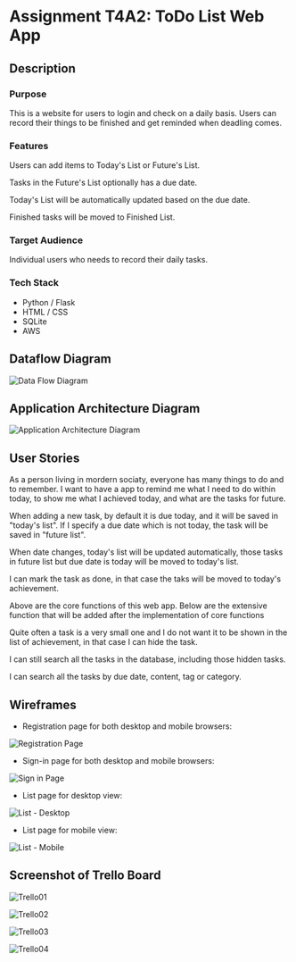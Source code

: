 # Assignment T4A2: ToDo List Web App

## Description

### Purpose

This is a website for users to login and check on a daily basis. Users can record their things to be finished and get reminded when deadling comes.

### Features

Users can add items to Today's List or Future's List.

Tasks in the Future's List optionally has a due date.

Today's List will be automatically updated based on the due date.

Finished tasks will be moved to Finished List.

### Target Audience

Individual users who needs to record their daily tasks.

### Tech Stack

- Python / Flask
- HTML / CSS 
- SQLite
- AWS

## Dataflow Diagram

![Data Flow Diagram](./docs/dfd_assignmentT4.png)

## Application Architecture Diagram

![Application Architecture Diagram](./docs/aad.png)

## User Stories

As a person living in mordern sociaty, everyone has many things to do and to remember. I want to have a app to remind me what I need to do within today, to show me what I achieved today, and what are the tasks for future.

When adding a new task, by default it is due today, and it will be saved in "today's list". If I specify a due date which is not today, the task will be saved in "future list".

When date changes, today's list will be updated automatically, those tasks in future list but due date is today will be moved to today's list.

I can mark the task as done, in that case the taks will be moved to today's achievement.

Above are the core functions of this web app. Below are the extensive function that will be added after the implementation of core functions

Quite often a task is a very small one and I do not want it to be shown in the list of achievement, in that case I can hide the task.

I can still search all the tasks in the database, including those hidden tasks.

I can search all the tasks by due date, content, tag or category.

## Wireframes

- Registration page for both desktop and mobile browsers:

![Registration Page](./docs/Registration.png)

- Sign-in page for both desktop and mobile browsers:

![Sign in Page](./docs/signin.png)

- List page for desktop view:

![List - Desktop](./docs/desktop-lists.png)

- List page for mobile view:

![List - Mobile](./docs/mobile-list.png)

## Screenshot of Trello Board

![Trello01](./docs/trello01.png)

![Trello02](./docs/trello02.png)

![Trello03](./docs/trello03.png)

![Trello04](./docs/trello04.png)